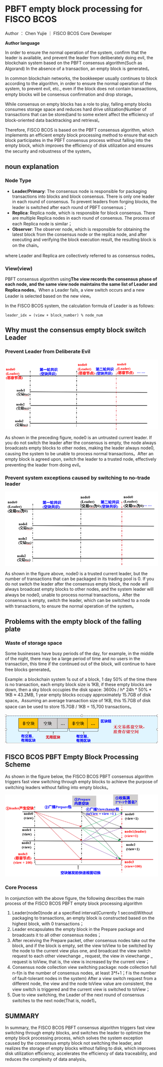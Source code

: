 # PBFT empty block processing for FISCO BCOS

Author ： Chen Yujie ｜ FISCO BCOS Core Developer

**Author language**

In order to ensure the normal operation of the system, confirm that the leader is available, and prevent the leader from deliberately doing evil, the blockchain system based on the PBFT consensus algorithm(Such as Algorand) In the absence of a transaction, an empty block is generated。

In common blockchain networks, the bookkeeper usually continues to block according to the algorithm, in order to ensure the normal operation of the system, to prevent evil, etc., even if the block does not contain transactions, empty blocks will be consensus confirmation and drop storage。

While consensus on empty blocks has a role to play, falling empty blocks consumes storage space and reduces hard drive utilization(Number of transactions that can be stored)and to some extent affect the efficiency of block-oriented data backtracking and retrieval。

Therefore, FISCO BCOS is based on the PBFT consensus algorithm, which implements an efficient empty block processing method to ensure that each block participates in the PBFT consensus process without falling into the empty block, which improves the efficiency of disk utilization and ensures the security and robustness of the system。

## noun explanation

### Node Type

- **Leader/Primary**: The consensus node is responsible for packaging transactions into blocks and block consensus. There is only one leader in each round of consensus. To prevent leaders from forging blocks, the leader is switched after each round of PBFT consensus；
- **Replica**: Replica node, which is responsible for block consensus. There are multiple Replica nodes in each round of consensus. The process of each Replica node is similar；
- **Observer**: The observer node, which is responsible for obtaining the latest block from the consensus node or the replica node, and after executing and verifying the block execution result, the resulting block is on the chain。

where Leader and Replica are collectively referred to as consensus nodes。

### View(view)

PBFT consensus algorithm using**The view records the consensus phase of each node, and the same view node maintains the same list of Leader and Replica nodes**。When a Leader fails, a view switch occurs and a new Leader is selected based on the new view。

In the FISCO BCOS system, the calculation formula of Leader is as follows:

```
leader_idx = (view + block_number) % node_num
```

## Why must the consensus empty block switch Leader

### Prevent Leader from Deliberate Evil

![](../../../../images/articles/pbft_empty_block_processing/IMG_5292.PNG)

As shown in the preceding figure, node0 is an untrusted current leader. If you do not switch the leader after the consensus is empty, the node always broadcasts empty blocks to other nodes, making the leader always node0, causing the system to be unable to process normal transactions。After an empty block is agreed upon, switch the leader to a trusted node, effectively preventing the leader from doing evil。

### Prevent system exceptions caused by switching to no-trade leader

![](../../../../images/articles/pbft_empty_block_processing/IMG_5293.PNG)

As shown in the figure above, node0 is a trusted current leader, but the number of transactions that can be packaged in its trading pool is 0. If you do not switch the leader after the consensus empty block, the node will always broadcast empty blocks to other nodes, and the system leader will always be node0, unable to process normal transactions。After the consensus is empty, switch the leader, which can be switched to a node with transactions, to ensure the normal operation of the system。

## Problems with the empty block of the falling plate

### Waste of storage space

Some businesses have busy periods of the day, for example, in the middle of the night, there may be a large period of time and no users in the transaction, this time if the continued out of the block, will continue to have free blocks generated。

Example: a blockchain system 1s out of a block, 1 day 50% of the time there is no transaction, each empty block size is 1KB, if these empty blocks are down, then a sky block occupies the disk space: 3600s / h* 24h * 50% * 1KB ≈ 43.2MB, 1 year empty blocks occupy approximately 15.7GB of disk space。Assuming an average transaction size of 1KB, this 15.7GB of disk space can be used to store 15.7GB / 1KB = 15,700 transactions。

![](../../../../images/articles/pbft_empty_block_processing/IMG_5294.PNG)

## FISCO BCOS PBFT Empty Block Processing Scheme

As shown in the figure below, the FISCO BCOS PBFT consensus algorithm triggers fast view switching through empty blocks to achieve the purpose of switching leaders without falling into empty blocks。

![](../../../../images/articles/pbft_empty_block_processing/IMG_5295.PNG)

### Core Process

In conjunction with the above figure, the following describes the main process of the FISCO BCOS PBFT empty block processing algorithm

1. Leader(node0)node at a specified interval(Currently 1 second)Without packaging to transactions, an empty block is constructed based on the highest block, with 0 transactions；
2. Leader encapsulates the empty block in the Prepare package and broadcasts it to all other consensus nodes；
3. After receiving the Prepare packet, other consensus nodes take out the block, and if the block is empty, set the view toView to be switched by the node to the current view plus one, and broadcast the view switch request to each other viewchange _ request, the view in viewchange _ request is toView, that is, the view is increased by the current view；
4. Consensus node collection view switching package: node collection full n-f(n is the number of consensus nodes, at least 3*f+1；f is the number of fault-tolerant nodes in the system) After a view switch request from a different node, the view and the node toView value are consistent, the view switch is triggered and the current view is switched to toView；
5. Due to view switching, the Leader of the next round of consensus switches to the next node(That is, node1)。

## SUMMARY

In summary, the FISCO BCOS PBFT consensus algorithm triggers fast view switching through empty blocks, and switches the leader to optimize the empty block processing process, which solves the system exception caused by the consensus empty block not switching the leader, and realizes the storage of empty blocks without falling to disk, which improves disk utilization efficiency, accelerates the efficiency of data traceability, and reduces the complexity of data analysis。